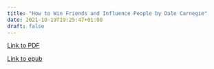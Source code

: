```yaml
---
title: "How to Win Friends and Influence People by Dale Carnegie"
date: 2021-10-19T19:25:47+01:00
draft: false
---
```


[Link to PDF](/rdk_website/books/how_to_win_friends_and_influence_people.pdf)

[Link to epub](/rdk_website/books/how_to_win_friends_and_influence_people.epub)